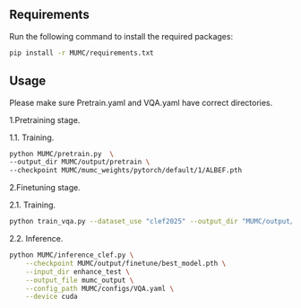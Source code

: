 ## Requirements
Run the following command to install the required packages:
```bash
pip install -r MUMC/requirements.txt
```
## Usage
Please make sure Pretrain.yaml and VQA.yaml have correct directories.

1.Pretraining stage.

1.1. Training.
```bash
python MUMC/pretrain.py  \
--output_dir MUMC/output/pretrain \
--checkpoint MUMC/mumc_weights/pytorch/default/1/ALBEF.pth
```
2.Finetuning stage.

2.1. Training.
```bash
python train_vqa.py --dataset_use "clef2025" --output_dir "MUMC/output/finetune" --checkpoint MUMC/output/pretrain/latest_model.pth
```
2.2. Inference.
```bash
python MUMC/inference_clef.py \
    --checkpoint MUMC/output/finetune/best_model.pth \
    --input_dir enhance_test \
    --output_file mumc_output \
    --config_path MUMC/configs/VQA.yaml \
    --device cuda
```
